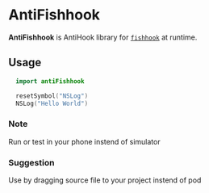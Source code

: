 # AntiFishhook

__AntiFishhook__ is AntiHook library for [`fishhook`][fishhook] at runtime.

[fishhook]: https://github.com/facebook/fishhook

## Usage

```swift
  import antiFishhook

  resetSymbol("NSLog")
  NSLog("Hello World")
```

### Note

 Run or test in your phone instend of simulator

### Suggestion

Use by dragging source file to your project instend of pod
